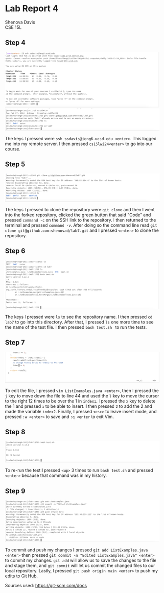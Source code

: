# Lab Report 4

Shenova Davis  
CSE 15L

## Step 4

![Image](labreport4step4.png)
![Image](labreport4step4pt2.png) 

The keys I pressed were `ssh ssdavis@ieng6.ucsd.edu <enter>`. This logged me into my remote server. I then pressed `cs15lwi24<enter>` to go into our course. 

## Step 5

![Image](labreport4step5.png)

The keys I pressed to clone the repository were `git clone` and then I went into the forked repository, clicked the green button that said "Code" and pressed `command -c` on the SSH link to the repository. I then returned to the terminal and pressed `command -v`. After doing so the command line read `git clone git@github.com:shenovad/lab7.git` and I pressed `<enter>` to clone the repository. 

## Step 6

![Image](labreport4step6.png)

The keys I pressed were `ls` to see the repository name. I then pressed `cd lab7` to go into this directory. After that, I pressed `ls` one more time to see the name of the test file. I then pressed `bash test.sh ` to run the tests.  

## Step 7

![Image](labreport4step7.png)

To edit the file, I pressed `vim ListExamples.java <enter>`, then I pressed the `j` key to move down the file to line 44 and used the `l` key to move the cursor to the right 12 times to be over the 1 in `index1`. I pressed the `x` key to delete the 1 and pressed `i` to be able to insert. I then pressed `2` to add the 2 and made the variable `index2`. Finally, I pressed `<esc>` to leave insert mode, and pressed `:w <enter>` to save and `:q <enter` to exit Vim. 

## Step 8 

![Image](labreport4step8.png)

To re-run the test I pressed `<up>` 3 times to run `bash test.sh` and pressed `<enter>` because that command was in my history.

## Step 9 

![Image](labreport4step9.png)

To commit and push my changes I pressed `git add ListExamples.java <enter>` then pressed `git commit -m "Edited ListExamples.java" <enter>` to commit my changes. `git add` will allow us to save the changes to the file and stage them, and `git commit` will let us commit the changed files to our local repository. Lastly, I pressed `git push origin main <enter>` to push my edits to Git Hub. 

Sources used: https://git-scm.com/docs
